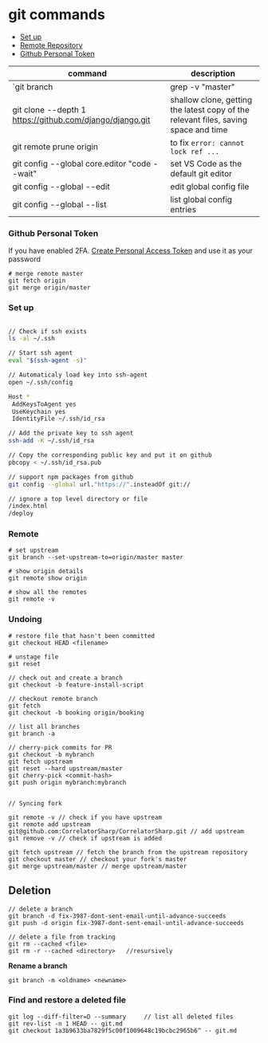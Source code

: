 # git commands

* [Set up](#set-up)
* [Remote Repository](#remote-repository)
* [Github Personal Token](#github-personal-token)

command | description
-- | --
`git branch | grep -v "master" | xargs git branch -D` | delete all local branches except master
git clone --depth 1 https://github.com/django/django.git | shallow clone, getting the latest copy of the relevant files, saving space and time
git remote prune origin | to fix `error: cannot lock ref ... `
git config --global core.editor "code --wait" | set VS Code as the default git editor
git config --global --edit | edit global config file
git config --global --list | list global config entries


### Github Personal Token

If you have enabled 2FA. 
[Create Personal Access Token](https://github.com/settings/tokens) and use it as your password

```
# merge remote master
git fetch origin
git merge origin/master
```


### Set up

```bash

// Check if ssh exists
ls -al ~/.ssh

// Start ssh agent
eval "$(ssh-agent -s)"

// Automaticaly load key into ssh-agent
open ~/.ssh/config

Host *
 AddKeysToAgent yes
 UseKeychain yes
 IdentityFile ~/.ssh/id_rsa

// Add the private key to ssh agent
ssh-add -K ~/.ssh/id_rsa

// Copy the corresponding public key and put it on github
pbcopy < ~/.ssh/id_rsa.pub

// support npm packages from github
git config --global url."https://".insteadOf git://

// ignore a top level directory or file
/index.html
/deploy

```

### Remote

```
# set upstream
git branch --set-upstream-to=origin/master master

# show origin details
git remote show origin

# show all the remotes
git remote -v
```    

### Undoing

```
# restore file that hasn't been committed
git checkout HEAD <filename>
```

    # unstage file
    git reset

    // check out and create a branch
    git checkout -b feature-install-script
    
    // checkout remote branch
    git fetch
    git checkout -b booking origin/booking

    // list all branches
    git branch -a
    
    // cherry-pick commits for PR
    git checkout -b mybranch
    git fetch upstream
    git reset --hard upstream/master
    git cherry-pick <commit-hash>
    git push origin mybranch:mybranch


    // Syncing fork

    git remote -v // check if you have upstream
    git remote add upstream git@github.com:CorrelatorSharp/CorrelatorSharp.git // add upstream
    git remove -v // check if upstream is added

    git fetch upstream // fetch the branch from the upstream repository
    git checkout master // checkout your fork's master
    git merge upstream/master // merge upstream/master


## Deletion

    // delete a branch
    git branch -d fix-3987-dont-sent-email-until-advance-succeeds
    git push -d origin fix-3987-dont-sent-email-until-advance-succeeds

    // delete a file from tracking
    git rm --cached <file>
    git rm -r --cached <directory>   //resursively

**Rename a branch**
```
git branch -m <oldname> <newname>
```

### Find and restore a deleted file

    git log --diff-filter=D --summary     // list all deleted files
    git rev-list -n 1 HEAD -- git.md
    git checkout 1a3b9633ba7829f5c00f1009648c19bcbc2965b6^ -- git.md
